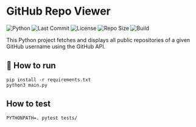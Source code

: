 # GitHub Repo Viewer

![Python](https://img.shields.io/badge/Python-3.10+-blue?logo=python&logoColor=white)
![Last Commit](https://img.shields.io/github/last-commit/williamhnyohei/github-repo-viewer?style=flat)
![License](https://img.shields.io/github/license/williamhnyohei/github-repo-viewer)
![Repo Size](https://img.shields.io/github/repo-size/williamhnyohei/github-repo-viewer)
![Build](https://img.shields.io/badge/build-passing-brightgreen)

This Python project fetches and displays all public repositories of a given GitHub username using the GitHub API.

## 🚀 How to run

```
pip install -r requirements.txt
python3 main.py
```
## How to test

```
PYTHONPATH=. pytest tests/
```
